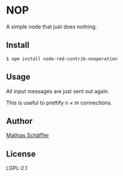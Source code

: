 # NOP

A simple node that just does nothing.

## Install

```
$ npm install node-red-contrib-nooperation
```

## Usage

All input messages are just sent out again.

This is useful to prettify n &times; m connections.

## Author

[Mathias Schäffler](https://github.com/m-schaeffler)

## License

LGPL-2.1
